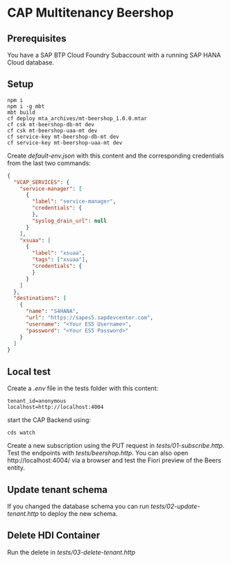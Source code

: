 # CAP Multitenancy Beershop

## Prerequisites

You have a SAP BTP Cloud Foundry Subaccount with a running SAP HANA Cloud database.

## Setup

```
npm i
npm i -g mbt
mbt build
cf deploy mta_archives/mt-beershop_1.0.0.mtar
cf csk mt-beershop-db-mt dev
cf csk mt-beershop-uaa-mt dev
cf service-key mt-beershop-db-mt dev
cf service-key mt-beershop-uaa-mt dev
```

Create _default-env.json_ with this content and the corresponding credentials from the last two commands:

```JSON
{
  "VCAP_SERVICES": {
    "service-manager": [
      {
        "label": "service-manager",
        "credentials": {
        },
        "syslog_drain_url": null
      }
    ],
    "xsuaa": [
      {
        "label": "xsuaa",
        "tags": ["xsuaa"],
        "credentials": {
        }
      }
    ]
  },
  "destinations": [
    {
      "name": "S4HANA",
      "url": "https://sapes5.sapdevcenter.com",
      "username": "<Your ES5 Username>",
      "password": "<Your ES5 Password>"
    }
  ]
}
```

## Local test

Create a _.env_ file in the tests folder with this content:

```
tenant_id=anonymous
localhost=http://localhost:4004
```

start the CAP Backend using:

```
cds watch
```

Create a new subscription using the PUT request in _tests/01-subscribe.http_. Test the endpoints with _tests/beershop.http_. You can also open http://localhost:4004/ via a browser and test the Fiori preview of the Beers entity.

## Update tenant schema

If you changed the database schema you can run _tests/02-update-tenant.http_ to deploy the new schema.

## Delete HDI Container

Run the delete in _tests/03-delete-tenant.http_
